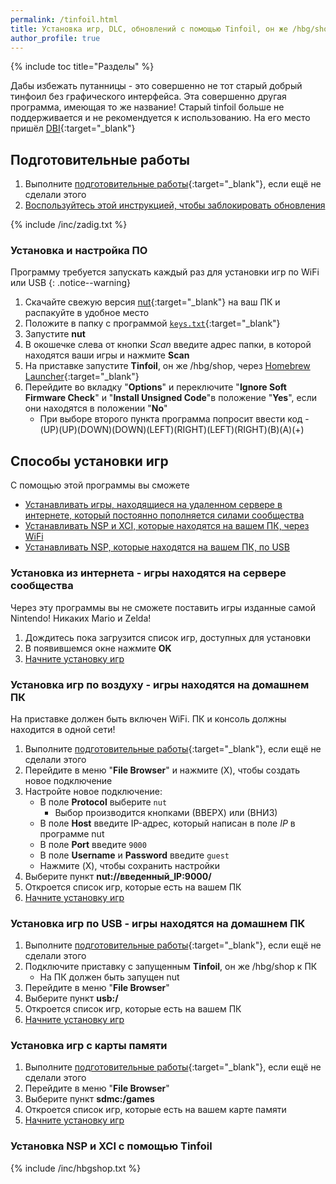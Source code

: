 ```yaml
---
permalink: /tinfoil.html
title: Установка игр, DLC, обновлений с помощью Tinfoil, он же /hbg/shop
author_profile: true
---
```

{% include toc title="Разделы" %}

Дабы избежать путанницы - это совершенно не тот старый добрый тинфоил без графического интерфейса. Эта совершенно другая программа, имеющая то же название! Старый tinfoil больше не поддерживается и не рекомендуется к использованию. На его место пришёл [DBI](dbi){:target="_blank"}

## Подготовительные работы 

1. Выполните [подготовительные работы](games#подготовительные-работы){:target="_blank"}, если ещё не сделали этого
1. [Воспользуйтесь этой инструкцией, чтобы заблокировать обновления](get-started#%D0%B1%D0%BB%D0%BE%D0%BA%D0%B8%D1%80%D0%BE%D0%B2%D0%BA%D0%B0-%D0%BE%D0%B1%D0%BD%D0%BE%D0%B2%D0%BB%D0%B5%D0%BD%D0%B8%D0%B9)

{% include /inc/zadig.txt %}

### Установка и настройка ПО 

Программу требуется запускать каждый раз для установки игр по WiFi или USB
{: .notice--warning}

1. Скачайте свежую версия [nut](https://github.com/blawar/nut/releases/latest){:target="_blank"} на ваш ПК и распакуйте в удобное место
1. Положите в папку с программой [`keys.txt`](/files/keys.txt){:target="_blank"}
1. Запустите **nut** 
1. В окошечке слева от кнопки *Scan* введите адрес папки, в которой находятся ваши игры и нажмите **Scan**
1. На приставке запустите **Tinfoil**, он же /hbg/shop, через [Homebrew Launcher](launch-hbl){:target="_blank"}
1. Перейдите во вкладку "**Options**" и переключите "**Ignore Soft Firmware Check**" и "**Install Unsigned Code**"в положение "**Yes**", если они находятся в положении "**No**"
	* При выборе второго пункта программа попросит ввести код - (UP)(UP)(DOWN)(DOWN)(LEFT)(RIGHT)(LEFT)(RIGHT)(B)(A)(+)
	
## Способы установки игр

С помощью этой программы вы сможете 
* [Устанавливать игры, находящиеся на удаленном сервере в интернете, который постоянно пополняется силами сообщества](#установка-из-интернета---игры-находятся-на-сервере-сообщества)
* [Устанавливать NSP и XCI, которые находятся на вашем ПК, через WiFi](#установка-игр-по-воздуху---игры-находятся-на-домашнем-пк)
* [Устанавливать NSP, которые находятся на вашем ПК, по USB](#установка-игр-по-usb---игры-находятся-на-домашнем-пк)

### Установка из интернета - игры находятся на сервере сообщества

Через эту программы вы не сможете поставить игры изданные самой Nintendo! Никаких Mario и Zelda!

1. Дождитесь пока загрузится список игр, доступных для установки
1. В появившемся окне нажмите **OK**
1. [Начните установку игр](#установка-nsp-и-xci-с-помощью-tinfoil)

### Установка игр по воздуху - игры находятся на домашнем ПК

На приставке должен быть включен WiFi. ПК и консоль должны находится в одной сети!

1. Выполните [подготовительные работы](#подготовительные-работы){:target="_blank"}, если ещё не сделали этого
1. Перейдите в меню "**File Browser**" и нажмите (X), чтобы создать новое подключение 
1. Настройте новое подключение: 
	* В поле **Protocol** выберите `nut`
		* Выбор производится кнопками (ВВЕРХ) или (ВНИЗ)
	* В поле **Host** введите IP-адрес, который написан в поле *IP* в программе nut
	* В поле **Port** введите `9000`
	* В поле **Username** и **Password** введите `guest`
	* Нажмите (X), чтобы сохранить настройки
1. Выберите пункт **nut://введенный_IP:9000/**
1. Откроется список игр, которые есть на вашем ПК 
1. [Начните установку игр](#установка-nsp-и-xci-с-помощью-tinfoil)

### Установка игр по USB - игры находятся на домашнем ПК

1. Выполните [подготовительные работы](#подготовительные-работы){:target="_blank"}, если ещё не сделали этого
1. Подключите приставку с запущенным **Tinfoil**, он же /hbg/shop к ПК 
	* На ПК должен быть запущен nut
1. Перейдите в меню "**File Browser**" 
1. Выберите пункт **usb:/**
1. Откроется список игр, которые есть на вашем ПК 
1. [Начните установку игр](#установка-nsp-и-xci-с-помощью-tinfoil)

### Установка игр с карты памяти

1. Выполните [подготовительные работы](#подготовительные-работы){:target="_blank"}, если ещё не сделали этого
1. Перейдите в меню "**File Browser**" 
1. Выберите пункт **sdmc:/games**
1. Откроется список игр, которые есть на вашем карте памяти 
1. [Начните установку игр](#установка-nsp-и-xci-с-помощью-tinfoil)

### Установка NSP и XCI с помощью Tinfoil 

{% include /inc/hbgshop.txt %}